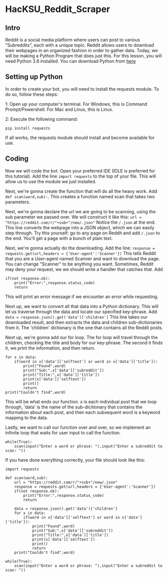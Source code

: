 # HacKSU_Reddit_Scraper
## Intro
Reddit is a social media platform where users can post to various "Subreddits", each with a unique topic. Reddit allows users to download their webpages in an organized fashion in order to gather data. Today, we will be making a Python Program that does just this. For this lesson, you will need Python 3.8 installed. You can download Python from [here](https://python.org)
## Setting up Python
In order to create your bot, you will need to install the requests module. To do so, follow these steps:

1: Open up your computer's terminal. For Windows, this is Command Prompt/Powershell. For Mac and Linux, this is Linux.

2: Execute the following command:
```
pip install requests
```
If all works, the requests module should install and become available for use.
## Coding
Now we will code the bot. Open your preferred IDE (IDLE is preferred for this tutorial). Add the line ```import requests``` to the top of your file. This will allow us to use the module we just installed.

Next, we're gonna create the function that will do all the heavy work. Add ```def scan(word,sub):```. This creates a function named scan that takes two parameters. 

Next, we're gonna declare the url we are going to be scanning, using the sub parameter we passed over. We will construct it like this:
```url = "https://reddit.com/r/"+sub+"/new/.json"```
Notice the `/.json` at the end. This line converts the webpage into a JSON object, which we can easily step through. Try this yourself: go to any page on Reddit and add `/.json` to the end. You'll get a page with a bunch of plain text.

Next, we're gonna actually do the downloading. Add the line:
```response = requests.get(url,headers = {'User-agent':'Scanner'})```
This tells Reddit that you are a User-agent named Scanner and want to download the page. You can change "Scanner" to be anything you want. Sometimes, Reddit may deny your request, we we should write a handler that catches that. Add
```
if(not response.ok):
    print("Error:",response.status_code)
    return
```
This will print an error message if we encounter an error while requesting.

Next up, we want to convert all that data into a Python dictionary. This will let us traverse through the data and locate our specified key-phrase. Add
```data = response.json().get('data')['children']```
This line takes our downloaded result, and then extracts the data and children sub-dictionaries from it. The 'children' dictionary is the one that contains all the Reddit posts.

Next up, we're gonna add our for loop. The for loop will travel through the children, checking the title and body for our key-phrase. The second it finds it, we print the information, and then return.
```
for x in data:
    if(word in x['data']['selftext'] or word in x['data']['title']):
        print("Found",word)
        print("Sub:",x['data']['subreddit'])
        print("Title:",x['data']['title'])
        print(x['data']['selftext'])
        print()
        return
print("Couldn't find",word)
```
This will be what ends our function. x is each individual post that we loop through, 'data' is the name of the sub-dicitionary that contains the information about each post, and then each subsequent word is a keyword mapping to the data.

Lastly, we want to call our function over and over, so we implement an infinite loop that waits for user input to call the function.
```
while(True):
    scan(input("Enter a word or phrase: "),input("Enter a subreddit to scan: "))
```

If you have done everything correctly, your file should look like this:
```
import requests

def scan(word,sub):
    url = "https://reddit.com/r/"+sub+"/new/.json"
    response = requests.get(url,headers = {'User-agent':'Scanner'})
    if(not response.ok):
        print("Error:",response.status_code)
        return

    data = response.json().get('data')['children']
    for x in data:
        if(word in x['data']['selftext'] or word in x['data']['title']):
            print("Found",word)
            print("Sub:",x['data']['subreddit'])
            print("Title:",x['data']['title'])
            print(x['data']['selftext'])
            print()
            return
    print("Couldn't find",word)

while(True):
    scan(input("Enter a word or phrase: "),input("Enter a subreddit to scan: "))
```

